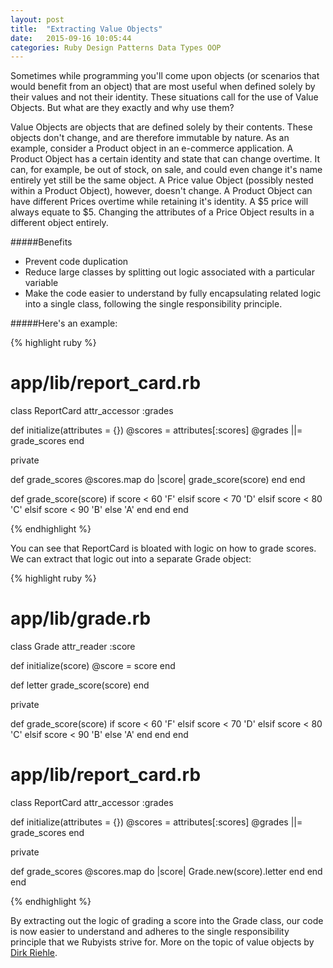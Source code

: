 ```yaml
---
layout: post
title:  "Extracting Value Objects"
date:   2015-09-16 10:05:44
categories: Ruby Design Patterns Data Types OOP 
---
```


Sometimes while programming you'll come upon objects (or scenarios that would benefit from an object) that are most useful when defined solely by their values and not their identity. These situations call for the use of Value Objects. But what are they exactly and why use them?

Value Objects are objects that are defined solely by their contents. These objects don't change, and are therefore immutable by nature. As an example, consider a Product object in an e-commerce application. A Product Object has a certain identity and state that can change overtime. It can, for example, be out of stock, on sale, and could even change it's name entirely yet still be the same object. A Price value Object (possibly nested within a Product Object), however, doesn't change. A Product Object can have different Prices overtime while retaining it's identity. A $5 price will always equate to $5. Changing the attributes of a Price Object results in a different object entirely.

#####Benefits
+ Prevent code duplication
+ Reduce large classes by splitting out logic associated with a
particular variable
+ Make the code easier to understand by fully encapsulating related logic
into a single class, following the single responsibility principle.

#####Here's an example:


{% highlight ruby %}
# app/lib/report_card.rb

class ReportCard
  attr_accessor :grades

  def initialize(attributes = {})
    @scores = attributes[:scores]
    @grades ||= grade_scores
  end

  private

  def grade_scores
    @scores.map do |score|
      grade_score(score)
    end
  end

  def grade_score(score)
    if score < 60
      'F'
    elsif score < 70
      'D'
    elsif score < 80
      'C'
    elsif score < 90
      'B'
    else
      'A'
    end
  end
end


{% endhighlight %}

You can see that ReportCard is bloated with logic on how to grade scores. We can extract that logic out into a separate Grade object:

{% highlight ruby %}
# app/lib/grade.rb

class Grade
  attr_reader :score
  
  def initialize(score)
    @score = score
  end

  def letter
    grade_score(score)
  end

  private

  def grade_score(score)
    if score < 60
      'F'
    elsif score < 70
      'D'
    elsif score < 80
      'C'
    elsif score < 90
      'B'
    else
      'A'
    end
  end
end

# app/lib/report_card.rb

class ReportCard
  attr_accessor :grades
  
  def initialize(attributes = {})
    @scores = attributes[:scores]
    @grades ||= grade_scores
  end

  private

  def grade_scores
    @scores.map do |score|
      Grade.new(score).letter
    end
  end
end

{% endhighlight %}

By extracting out the logic of grading a score into the Grade class, our code is now easier to understand and adheres to the single responsibility principle that we Rubyists strive for. More on the topic of value objects by [Dirk Riehle](http://dirkriehle.com/computer-science/research/1998/ubilab-tr-1998-10-1.html).
